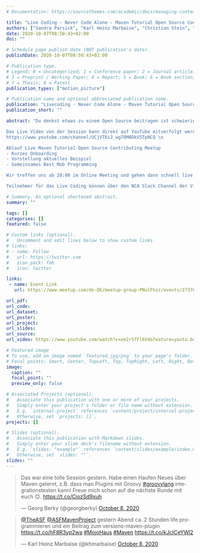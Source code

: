 ```yaml
---
# Documentation: https://sourcethemes.com/academic/docs/managing-content/

title: "Live Coding - Never Code Alone - Maven Tutorial Open Source Contributing"
authors: ["Sandra Parsick", "Karl Heinz Marbaise", "Christian Stein", "Georg Berky"]
date: 2020-10-07T08:50:43+02:00
doi: ""

# Schedule page publish date (NOT publication's date).
publishDate: 2020-10-07T08:50:43+02:00

# Publication type.
# Legend: 0 = Uncategorized; 1 = Conference paper; 2 = Journal article;
# 3 = Preprint / Working Paper; 4 = Report; 5 = Book; 6 = Book section;
# 7 = Thesis; 8 = Patent
publication_types: ["motion_picture"]

# Publication name and optional abbreviated publication name.
publication: "Livecoding - Never Code Alone - Maven Tutorial Open Source Contributing"
publication_short: ""

abstract: "Du denkst etwas zu einem Open Source beitragen ist schwierig? Wir wollen das Gegenteil zeigen. Karl Heinz Marbaise und Christian Stein, Maven Commiter, mobben mit Georg Berky und Sandra Parsick, zwar Maven Nutzer, aber ohne Maven-Entwicklungserfahrung, ein Maven Issue weg. Ganz nebenbei wird das neue Jetbrain Intellji Plugin 'Code With Me' unter Probe gestellt. Ganz ohne Drehbuch, nur Live Improvisation.\n

Das Live Video von der Session kann direkt auf YouTube mitverfolgt werden. Hier könnt ihr euch gerne mit Fragen über den Chat einbringen. Folgt dafür bitte dem Kanal
https://www.youtube.com/channel/UCjVT6iJ_wg7OM0DkV5TpNCQ \n

Ablauf Live Maven Tutorial Open Source Contributing Meetup
- Kurzes Onboarding
- Vorstellung aktuelles Beispiel
- Gemeinsames Best Mob Programming

Wir treffen uns ab 20:00 im Online Meeting und gehen dann schnell live. \n

Teilnehmer für das Live Coding können über den NCA Slack Channel der Video Session beitreten. Wir verwenden Visual Studio Code mit dem Live Sharing Extension Pack. Zugang gibt es auf Anfrage über nevercodealone@gmail.com"

# Summary. An optional shortened abstract.
summary: ""

tags: []
categories: []
featured: false

# Custom links (optional).
#   Uncomment and edit lines below to show custom links.
# links:
# - name: Follow
#   url: https://twitter.com
#   icon_pack: fab
#   icon: twitter

links:
 - name: Event Link
   url: https://www.meetup.com/de-DE/meetup-group-PNulFhzz/events/273703119

url_pdf:
url_code:
url_dataset:
url_poster:
url_project:
url_slides:
url_source:
url_video: https://www.youtube.com/watch?v=oe2r5fFl6V4&feature=youtu.be

# Featured image
# To use, add an image named `featured.jpg/png` to your page's folder.
# Focal points: Smart, Center, TopLeft, Top, TopRight, Left, Right, BottomLeft, Bottom, BottomRight.
image:
  caption: ""
  focal_point: ""
  preview_only: false

# Associated Projects (optional).
#   Associate this publication with one or more of your projects.
#   Simply enter your project's folder or file name without extension.
#   E.g. `internal-project` references `content/project/internal-project/index.md`.
#   Otherwise, set `projects: []`.
projects: []

# Slides (optional).
#   Associate this publication with Markdown slides.
#   Simply enter your slide deck's filename without extension.
#   E.g. `slides: "example"` references `content/slides/example/index.md`.
#   Otherwise, set `slides: ""`.
slides: ""
---
```

<blockquote class="twitter-tweet" data-partner="tweetdeck"><p lang="de" dir="ltr">Das war eine tolle Session gestern. Habe einen Haufen Neues über Maven gelernt, z.B. dass man Plugins mit Groovy <a href="https://twitter.com/hashtag/groovylang?src=hash&amp;ref_src=twsrc%5Etfw">#groovylang</a>  integrationstesten kann! Freue mich schon auf die nächste Runde mit euch 😊. <a href="https://t.co/CiozSd9xuh">https://t.co/CiozSd9xuh</a></p>&mdash; Georg Berky (@georgberky) <a href="https://twitter.com/georgberky/status/1314087519223533568?ref_src=twsrc%5Etfw">October 8, 2020</a></blockquote>
<script async src="https://platform.twitter.com/widgets.js" charset="utf-8"></script>

<blockquote class="twitter-tweet" data-partner="tweetdeck"><p lang="de" dir="ltr"><a href="https://twitter.com/TheASF?ref_src=twsrc%5Etfw">@TheASF</a> <a href="https://twitter.com/ASFMavenProject?ref_src=twsrc%5Etfw">@ASFMavenProject</a> gestern Abend ca. 2 Stunden life programmieren und ein Beitrag zum versions-maven-plugin <a href="https://t.co/hF8R3yp2wa">https://t.co/hF8R3yp2wa</a> <a href="https://twitter.com/hashtag/MojoHaus?src=hash&amp;ref_src=twsrc%5Etfw">#MojoHaus</a> <a href="https://twitter.com/hashtag/Maven?src=hash&amp;ref_src=twsrc%5Etfw">#Maven</a> <a href="https://t.co/kJcICeYWl2">https://t.co/kJcICeYWl2</a></p>&mdash; Karl Heinz Marbaise (@khmarbaise) <a href="https://twitter.com/khmarbaise/status/1314079395800322050?ref_src=twsrc%5Etfw">October 8, 2020</a></blockquote>
<script async src="https://platform.twitter.com/widgets.js" charset="utf-8"></script>
